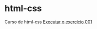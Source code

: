 # html-css
 Curso de html-css
<a href="https://lealpro.github.io/html-css/exercicios/ex001/index.html">Executar o exercício 001</a> 
